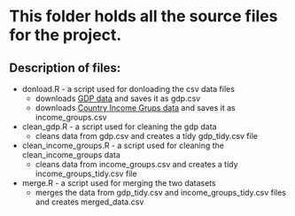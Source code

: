 # This folder holds all the source files for the project.<br/>

## Description of files:
* donload.R - a script used for donloading the csv data files
  * downloads [GDP data](https://d396qusza40orc.cloudfront.net/getdata%2Fdata%2FGDP.csv) and saves it as gdp.csv
  * downloads [Country Income Grups data](https://d396qusza40orc.cloudfront.net/getdata%2Fdata%2FEDSTATS_Country.csv) and saves it as income_groups.csv
* clean_gdp.R - a script used for cleaning the gdp data
  * cleans data from gdp.csv and creates a tidy gdp_tidy.csv file
* clean_income_groups.R - a script used for cleaning the clean_income_groups data
  * cleans data from income_groups.csv and creates a tidy income_groups_tidy.csv file
* merge.R - a script used for merging the two datasets
  * merges the data from gdp_tidy.csv and income_groups_tidy.csv files and creates merged_data.csv
